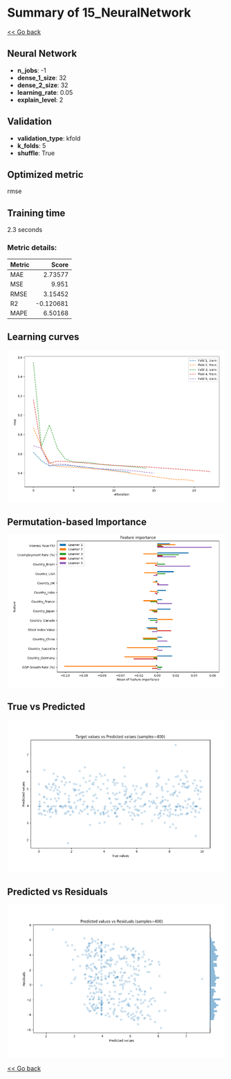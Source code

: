 # Summary of 15_NeuralNetwork

[<< Go back](../README.md)


## Neural Network
- **n_jobs**: -1
- **dense_1_size**: 32
- **dense_2_size**: 32
- **learning_rate**: 0.05
- **explain_level**: 2

## Validation
 - **validation_type**: kfold
 - **k_folds**: 5
 - **shuffle**: True

## Optimized metric
rmse

## Training time

2.3 seconds

### Metric details:
| Metric   |     Score |
|:---------|----------:|
| MAE      |  2.73577  |
| MSE      |  9.951    |
| RMSE     |  3.15452  |
| R2       | -0.120681 |
| MAPE     |  6.50168  |



## Learning curves
![Learning curves](learning_curves.png)

## Permutation-based Importance
![Permutation-based Importance](permutation_importance.png)
## True vs Predicted

![True vs Predicted](true_vs_predicted.png)


## Predicted vs Residuals

![Predicted vs Residuals](predicted_vs_residuals.png)



[<< Go back](../README.md)
